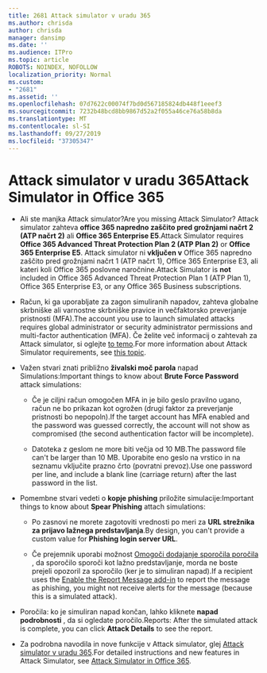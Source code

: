 ```yaml
---
title: 2681 Attack simulator v uradu 365
ms.author: chrisda
author: chrisda
manager: dansimp
ms.date: ''
ms.audience: ITPro
ms.topic: article
ROBOTS: NOINDEX, NOFOLLOW
localization_priority: Normal
ms.custom:
- "2681"
ms.assetid: ''
ms.openlocfilehash: 07d7622c00074f7bd0d567185824db448f1eeef3
ms.sourcegitcommit: 7232b48bcd8bb9867d52a2f055a46ce76a58b8da
ms.translationtype: MT
ms.contentlocale: sl-SI
ms.lasthandoff: 09/27/2019
ms.locfileid: "37305347"
---
```

# <a name="attack-simulator-in-office-365"></a><span data-ttu-id="82a86-102">Attack simulator v uradu 365</span><span class="sxs-lookup"><span data-stu-id="82a86-102">Attack Simulator in Office 365</span></span>

- <span data-ttu-id="82a86-103">Ali ste manjka Attack simulator?</span><span class="sxs-lookup"><span data-stu-id="82a86-103">Are you missing Attack Simulator?</span></span> <span data-ttu-id="82a86-104">Attack simulator zahteva **office 365 napredno zaščito pred grožnjami načrt 2 (ATP načrt 2)** ali **Office 365 Enterprise E5**.</span><span class="sxs-lookup"><span data-stu-id="82a86-104">Attack Simulator requires **Office 365 Advanced Threat Protection Plan 2 (ATP Plan 2)** or **Office 365 Enterprise E5**.</span></span> <span data-ttu-id="82a86-105">Attack simulator ni **vključen v** Office 365 napredno zaščito pred grožnjami načrt 1 (ATP načrt 1), Office 365 Enterprise E3, ali kateri koli Office 365 poslovne naročnine.</span><span class="sxs-lookup"><span data-stu-id="82a86-105">Attack Simulator is **not** included in Office 365 Advanced Threat Protection Plan 1 (ATP Plan 1), Office 365 Enterprise E3, or any Office 365 Business subscriptions.</span></span>

- <span data-ttu-id="82a86-106">Račun, ki ga uporabljate za zagon simuliranih napadov, zahteva globalne skrbniške ali varnostne skrbniške pravice in večfaktorsko preverjanje pristnosti (MFA).</span><span class="sxs-lookup"><span data-stu-id="82a86-106">The account you use to launch simulated attacks requires global administrator or security administrator permissions and multi-factor authentication (MFA).</span></span> <span data-ttu-id="82a86-107">Če želite več informacij o zahtevah za Attack simulator, si oglejte [to temo](https://docs.microsoft.com/office365/securitycompliance/attack-simulator#before-you-begin).</span><span class="sxs-lookup"><span data-stu-id="82a86-107">For more information about Attack Simulator requirements, see [this topic](https://docs.microsoft.com/office365/securitycompliance/attack-simulator#before-you-begin).</span></span>

- <span data-ttu-id="82a86-108">Važen stvari znati približno **živalski moč parola** napad Simulations:</span><span class="sxs-lookup"><span data-stu-id="82a86-108">Important things to know about **Brute Force Password** attack simulations:</span></span>

  - <span data-ttu-id="82a86-109">Če je ciljni račun omogočen MFA in je bilo geslo pravilno ugano, račun ne bo prikazan kot ogrožen (drugi faktor za preverjanje pristnosti bo nepopoln).</span><span class="sxs-lookup"><span data-stu-id="82a86-109">If the target account has MFA enabled and the password was guessed correctly, the account will not show as compromised (the second authentication factor will be incomplete).</span></span>

  - <span data-ttu-id="82a86-110">Datoteka z geslom ne more biti večja od 10 MB.</span><span class="sxs-lookup"><span data-stu-id="82a86-110">The password file can't be larger than 10 MB.</span></span> <span data-ttu-id="82a86-111">Uporabite eno geslo na vrstico in na seznamu vključite prazno črto (povratni prevoz).</span><span class="sxs-lookup"><span data-stu-id="82a86-111">Use one password per line, and include a blank line (carriage return) after the last password in the list.</span></span>

- <span data-ttu-id="82a86-112">Pomembne stvari vedeti o **kopje phishing** priložite simulacije:</span><span class="sxs-lookup"><span data-stu-id="82a86-112">Important things to know about **Spear Phishing** attach simulations:</span></span>

  - <span data-ttu-id="82a86-113">Po zasnovi ne morete zagotoviti vrednosti po meri za **URL strežnika za prijavo lažnega predstavljanja**.</span><span class="sxs-lookup"><span data-stu-id="82a86-113">By design, you can't provide a custom value for **Phishing login server URL**.</span></span>

  - <span data-ttu-id="82a86-114">Če prejemnik uporabi možnost [Omogoči dodajanje sporočila poročila](https://docs.microsoft.com/microsoft-365/security/office-365-security/enable-the-report-message-add-in) , da sporočilo sporoči kot lažno predstavljanje, morda ne boste prejeli opozoril za sporočilo (ker je to simuliran napad).</span><span class="sxs-lookup"><span data-stu-id="82a86-114">If a recipient uses the [Enable the Report Message add-in](https://docs.microsoft.com/microsoft-365/security/office-365-security/enable-the-report-message-add-in) to report the message as phishing, you might not receive alerts for the message (because this is a simulated attack).</span></span>

- <span data-ttu-id="82a86-115">Poročila: ko je simuliran napad končan, lahko kliknete **napad podrobnosti** , da si ogledate poročilo.</span><span class="sxs-lookup"><span data-stu-id="82a86-115">Reports: After the simulated attack is complete, you can click **Attack Details** to see the report.</span></span>

- <span data-ttu-id="82a86-116">Za podrobna navodila in nove funkcije v Attack simulator, glej [Attack simulator v uradu 365](https://docs.microsoft.com/microsoft-365/security/office-365-security/attack-simulator).</span><span class="sxs-lookup"><span data-stu-id="82a86-116">For detailed instructions and new features in Attack Simulator, see [Attack Simulator in Office 365](https://docs.microsoft.com/microsoft-365/security/office-365-security/attack-simulator).</span></span>
